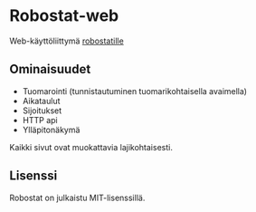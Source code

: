 Robostat-web
============

Web-käyttöliittymä [robostatille][1]

  [1]: https://github.com/teknologiakerho/robostat-core

Ominaisuudet
------------

 - Tuomarointi (tunnistautuminen tuomarikohtaisella avaimella)
 - Aikataulut
 - Sijoitukset
 - HTTP api
 - Ylläpitonäkymä

Kaikki sivut ovat muokattavia lajikohtaisesti.

Lisenssi
--------
Robostat on julkaistu MIT-lisenssillä.
